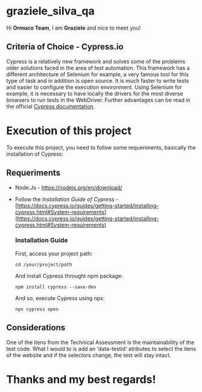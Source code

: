# graziele_silva_qa

Hi **Ormuco Team**, I am **Graziele** and nice to meet you!

## Criteria of Choice - Cypress.io

Cypress is a relatively new framework and solves some of the problems older solutions faced in the area of test automation.
This framework has a different architecture of Selenium for example, a very famous tool for this type of task and in addition is open source.
It is much faster to write tests and easier to configure the execution environment. Using Selenium for example, it is necessary to have locally the drivers for the most diverse browsers to run tests in the WebDriver.
Further advantages can be read in the official [Cypress documentation](https://docs.cypress.io/guides/overview/why-cypress.html#Features).

# Execution of this project

To execute this project, you need to follow some requeriments, basically the installation of Cypress:

## Requeriments

 - Node.Js - https://nodejs.org/en/download/
 - Follow the *Installation Guide of Cypress* - [https://docs.cypress.io/guides/getting-started/installing-cypress.html#System-requirements](https://docs.cypress.io/guides/getting-started/installing-cypress.html#System-requirements)
 
	 ### Installation Guide 
	 First, access your project path:
	 
	``cd /your/project/path
	``
	
	And install Cypress throught npm package:
	
	``npm install cypress --save-dev
	``
	
	And so, execute Cypress using npx:
	
	``
	npx cypress open
	``

## Considerations
One of the itens from the Technical Assessment is the maintainability of the test code. What I would to is add an 'data-testid' atributes to select the itens of the website and if the selectors change, the test will stay intact.

# Thanks and my best regards!



